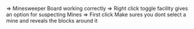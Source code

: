 => Minesweeper Board working correctly
=> Right click toggle facility gives an option for suspecting Mines
=> First click Make sures you dont select a mine and reveals the blocks around it
